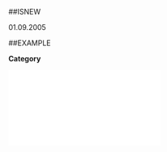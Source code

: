 
##ISNEW

01.09.2005


##EXAMPLE

**Category**



![](..\..\Examples\vbs\SOPerson.Category.vbs.txt)

